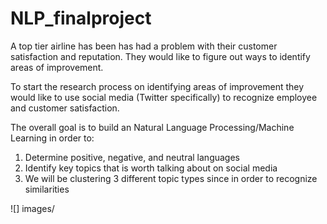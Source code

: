 # NLP_finalproject

A top tier airline has been has had a problem with their customer satisfaction and reputation. They would like to figure out ways to identify areas of improvement. 

To start the research process on identifying areas of improvement they would like to use social media (Twitter specifically) to recognize employee and customer satisfaction. 

The overall goal is to build an Natural Language Processing/Machine Learning in order to:
1. Determine positive, negative, and neutral languages
2. Identify key topics that is worth talking about on social media 
3. We will be clustering 3 different topic types since in order to recognize similarities 

![] images/
